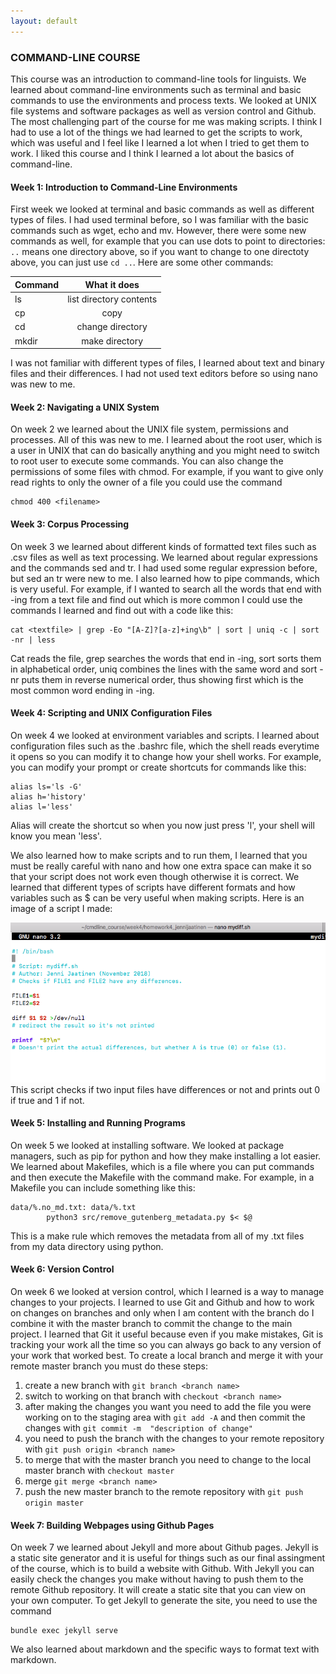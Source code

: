 ```yaml
---
layout: default
---
```


### COMMAND-LINE COURSE

This course was an introduction to command-line tools for linguists. We learned about command-line environments such as terminal and basic commands to use the 
environments and process texts. We looked at UNIX file systems and software packages as well as version control and Github. The most challenging part of the course for me 
was making scripts. I think I had to use a lot of the things we had learned to get the scripts to work, which was useful and I feel like I learned a lot when I tried to 
get them to work.
I liked this course and I think I learned a lot about the basics of command-line.

#### Week 1: Introduction to Command-Line Environments

First week we looked at terminal and basic commands as well as different types of files.
I had used terminal before, so I was familiar with the basic commands such as wget, echo and mv. However, there were some new commands as well, for example that you can 
use dots to point to directories:
`..` means one directory above, so if you want to change to one directoty above, you can just use `cd ..`. Here are some other commands:  

| Command  | What it does            |
| -------- |:-----------------------:|
| ls       | list directory contents |
| cp       | copy                    |
| cd       | change directory        |
| mkdir    | make directory          |  

I was not familiar with different types of files, I learned about text and binary files and their differences. I had not used text editors before so using nano was new to 
me.

#### Week 2: Navigating a UNIX System

On week 2 we learned about the UNIX file system, permissions and processes. All of this was new to me. I learned about the root user, which is a user in UNIX that can 
do basically anything and you might need to switch to root user to execute some commands. You can also change the permissions of some files with chmod. For example, if 
you want to give only read rights to only the owner of a file you could use the command 
```
chmod 400 <filename>
```

#### Week 3: Corpus Processing

On week 3 we learned about different kinds of formatted text files such as .csv files as well as text processing. We learned about regular expressions and the commands 
sed and tr.
I had used some regular expression before, but sed an tr were new to me. I also learned how to pipe commands, which is very useful.
For example, if I wanted to search all the words that end with -ing from a text file and find out which is more common I could use the commands I learned and find out 
with a code like this:  
```
cat <textfile> | grep -Eo "[A-Z]?[a-z]+ing\b" | sort | uniq -c | sort -nr | less
```    
Cat reads the file, grep searches the words that end in -ing, sort sorts them in 
alphabetical order, uniq combines the lines with the same word and  sort -nr puts them in reverse numerical order, thus showing first which is the most common word ending 
in -ing.

#### Week 4: Scripting and UNIX Configuration Files

On week 4 we looked at environment variables and scripts. I learned about configuration files such as the .bashrc file, which the shell reads everytime it opens so you 
can modify it to change how 
your shell works. For example, you can modify your prompt or create shortcuts for commands like this:
```
alias ls='ls -G'
alias h='history'
alias l='less'
```
Alias will create the shortcut so when you now just press 'l', your shell will know you mean 'less'.

We also learned how to make scripts and to run them, I learned that you must be really careful with nano and how one extra space can make it so that your script does not 
work even though otherwise it is correct. We learned that different types of scripts have different formats and how variables such as $ can be very useful when making 
scripts. Here is an image of a script I made:  

![Script](/assets/img/CMD.png)  
This script checks if two input files have differences or not and prints out 0 if true and 1 if not.

#### Week 5: Installing and Running Programs

On week 5 we looked at installing software. We looked at package managers, such as pip for python and how they make installing a lot easier. 
We learned about Makefiles, which is a file where you can put commands and then execute the Makefile with the command make. For example, in a Makefile you can include 
something like this:  
```
data/%.no_md.txt: data/%.txt
        python3 src/remove_gutenberg_metadata.py $< $@
```    
This is a make rule which removes the metadata from all of my .txt files from my data directory using python. 

#### Week 6: Version Control

On week 6 we looked at version control, which I learned is a way to manage changes to your projects. I learned to use Git and Github and how to work on changes on 
branches and only when I am content with the branch do I combine it with the master branch to commit the change to the main project. I learned that Git it useful because 
even if you make mistakes, Git is tracking your work all the time so you can always go back to any version of your work that worked best. To create a local branch and 
merge it with your remote master branch you must do these steps:  
1. create a new branch with `git branch <branch name>`
2. switch to working on that branch with `checkout <branch name>`
3. after making the changes you want you need to add the file you were working on to the staging area with `git add -A` and then commit the changes with `git commit -m 
"description of change"`
4. you need to push the branch with the changes to your remote repository with `git push origin <branch name>`
5. to merge that with the master branch you need to change to the local master branch with `checkout master`
6. merge `git merge <branch name>`
7. push the new master branch to the remote repository with `git push origin master`


#### Week 7: Building Webpages using Github Pages

On week 7 we learned about Jekyll and more about Github pages. Jekyll is a static site generator and it is useful for things such as our final assingment of the course, 
which is to build a website with Github. With Jekyll you can easily check the changes you make without having to push them to the remote Github repository. It will create 
a static site that you can view on your own computer. To get Jekyll to generate the site, you need to use the command  
```
bundle exec jekyll serve
```  
 
We also learned about markdown and the specific ways to format text with markdown.
